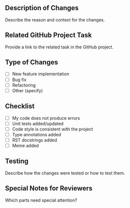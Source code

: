 ## Description of Changes
Describe the reason and context for the changes.

## Related GitHub Project Task
Provide a link to the related task in the GitHub project.

## Type of Changes
- [ ] New feature implementation  
- [ ] Bug fix  
- [ ] Refactoring  
- [ ] Other (specify)

## Checklist
- [ ] My code does not produce errors  
- [ ] Unit tests added/updated  
- [ ] Code style is consistent with the project  
- [ ] Type annotations added  
- [ ] RST docstrings added  
- [ ] Meme added

## Testing
Describe how the changes were tested or how to test them.

## Special Notes for Reviewers
Which parts need special attention?